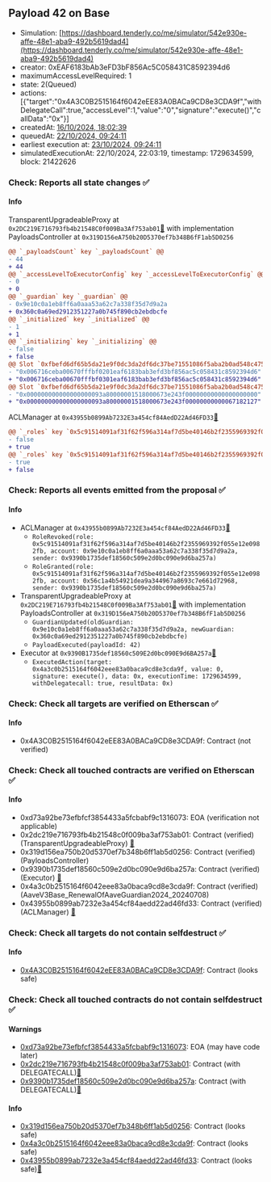 ## Payload 42 on Base

- Simulation: [https://dashboard.tenderly.co/me/simulator/542e930e-affe-48e1-aba9-492b5619dad4](https://dashboard.tenderly.co/me/simulator/542e930e-affe-48e1-aba9-492b5619dad4)
- creator: 0xEAF6183bAb3eFD3bF856Ac5C058431C8592394d6
- maximumAccessLevelRequired: 1
- state: 2(Queued)
- actions: [{"target":"0x4A3C0B2515164f6042eEE83A0BACa9CD8e3CDA9f","withDelegateCall":true,"accessLevel":1,"value":"0","signature":"execute()","callData":"0x"}]
- createdAt: [16/10/2024, 18:02:39](https://basescan.org/tx/0x7c5f78361488a249a772eaefc2b110686c2b1935339e968a37153042129f65ba)
- queuedAt: [22/10/2024, 09:24:11](https://basescan.org/tx/0x177cb20fcfc19ff6f7f4b68c010df4e12d1ee7f3a1ccc96c3b2ce643334add52)
- earliest execution at: [23/10/2024, 09:24:11](https://www.epochconverter.com/countdown?q=1729675451)
- simulatedExecutionAt: 22/10/2024, 22:03:19, timestamp: 1729634599, block: 21422626
### Check: Reports all state changes :white_check_mark:

#### Info


TransparentUpgradeableProxy at `0x2DC219E716793fb4b21548C0f009Ba3Af753ab01`[:ghost:](https://github.com/bgd-labs/aave-address-book "GovernanceV3Base.PAYLOADS_CONTROLLER") with implementation PayloadsController at `0x319D156eA750b20D5370ef7b348B6fF1ab5D0256`
```diff
@@ `_payloadsCount` key `_payloadsCount` @@
- 44
+ 44
@@ `_accessLevelToExecutorConfig` key `_accessLevelToExecutorConfig` @@
- 0
+ 0
@@ `_guardian` key `_guardian` @@
- 0x9e10c0a1eb8ff6a0aaa53a62c7a338f35d7d9a2a
+ 0x360c0a69ed2912351227a0b745f890cb2ebdbcfe
@@ `_initialized` key `_initialized` @@
- 1
+ 1
@@ `_initializing` key `_initializing` @@
- false
+ false
@@ Slot `0xfbefd6df65b5da21e9f0dc3da2df6dc37be71551086f5aba2b0ad548c4758150` @@
- "0x006716ceba00670fffbf0201eaf6183bab3efd3bf856ac5c058431c8592394d6"
+ "0x006716ceba00670fffbf0301eaf6183bab3efd3bf856ac5c058431c8592394d6"
@@ Slot `0xfbefd6df65b5da21e9f0dc3da2df6dc37be71551086f5aba2b0ad548c4758151` @@
- "0x000000000000000000093a80000001518000673e243f00000000000000000000"
+ "0x000000000000000000093a80000001518000673e243f00000000000067182127"
```

ACLManager at `0x43955b0899Ab7232E3a454cf84AedD22Ad46FD33`[:ghost:](https://github.com/bgd-labs/aave-address-book "AaveV3Base.ACL_MANAGER")
```diff
@@ `_roles` key `0x5c91514091af31f62f596a314af7d5be40146b2f2355969392f055e12e0982fb.members.0x56c1a4b54921dea9a344967a8693c7e661d72968` @@
- false
+ true
@@ `_roles` key `0x5c91514091af31f62f596a314af7d5be40146b2f2355969392f055e12e0982fb.members.0x9e10c0a1eb8ff6a0aaa53a62c7a338f35d7d9a2a` @@
- true
+ false
```


### Check: Reports all events emitted from the proposal :white_check_mark:

#### Info

- ACLManager at `0x43955b0899Ab7232E3a454cf84AedD22Ad46FD33`[:ghost:](https://github.com/bgd-labs/aave-address-book "AaveV3Base.ACL_MANAGER")
  - `RoleRevoked(role: 0x5c91514091af31f62f596a314af7d5be40146b2f2355969392f055e12e0982fb, account: 0x9e10c0a1eb8ff6a0aaa53a62c7a338f35d7d9a2a, sender: 0x9390b1735def18560c509e2d0bc090e9d6ba257a)`
  - `RoleGranted(role: 0x5c91514091af31f62f596a314af7d5be40146b2f2355969392f055e12e0982fb, account: 0x56c1a4b54921dea9a344967a8693c7e661d72968, sender: 0x9390b1735def18560c509e2d0bc090e9d6ba257a)`
- TransparentUpgradeableProxy at `0x2DC219E716793fb4b21548C0f009Ba3Af753ab01`[:ghost:](https://github.com/bgd-labs/aave-address-book "GovernanceV3Base.PAYLOADS_CONTROLLER") with implementation PayloadsController at `0x319D156eA750b20D5370ef7b348B6fF1ab5D0256`
  - `GuardianUpdated(oldGuardian: 0x9e10c0a1eb8ff6a0aaa53a62c7a338f35d7d9a2a, newGuardian: 0x360c0a69ed2912351227a0b745f890cb2ebdbcfe)`
  - `PayloadExecuted(payloadId: 42)`
- Executor at `0x9390B1735def18560c509E2d0bc090E9d6BA257a`[:ghost:](https://github.com/bgd-labs/aave-address-book "AaveV3Base.ACL_ADMIN, GovernanceV3Base.EXECUTOR_LVL_1")
  - `ExecutedAction(target: 0x4a3c0b2515164f6042eee83a0baca9cd8e3cda9f, value: 0, signature: execute(), data: 0x, executionTime: 1729634599, withDelegatecall: true, resultData: 0x)`

### Check: Check all targets are verified on Etherscan :white_check_mark:

#### Info

- 0x4A3C0B2515164f6042eEE83A0BACa9CD8e3CDA9f: Contract (not verified) 

### Check: Check all touched contracts are verified on Etherscan :white_check_mark:

#### Info

- 0xd73a92be73efbfcf3854433a5fcbabf9c1316073: EOA (verification not applicable)
- 0x2dc219e716793fb4b21548c0f009ba3af753ab01: Contract (verified) (TransparentUpgradeableProxy) [:ghost:](https://github.com/bgd-labs/aave-address-book "GovernanceV3Base.PAYLOADS_CONTROLLER")
- 0x319d156ea750b20d5370ef7b348b6ff1ab5d0256: Contract (verified) (PayloadsController) 
- 0x9390b1735def18560c509e2d0bc090e9d6ba257a: Contract (verified) (Executor) [:ghost:](https://github.com/bgd-labs/aave-address-book "AaveV3Base.ACL_ADMIN, GovernanceV3Base.EXECUTOR_LVL_1")
- 0x4a3c0b2515164f6042eee83a0baca9cd8e3cda9f: Contract (verified) (AaveV3Base_RenewalOfAaveGuardian2024_20240708) 
- 0x43955b0899ab7232e3a454cf84aedd22ad46fd33: Contract (verified) (ACLManager) [:ghost:](https://github.com/bgd-labs/aave-address-book "AaveV3Base.ACL_MANAGER")

### Check: Check all targets do not contain selfdestruct :white_check_mark:

#### Info

- [0x4A3C0B2515164f6042eEE83A0BACa9CD8e3CDA9f](https://basescan.org/address/0x4A3C0B2515164f6042eEE83A0BACa9CD8e3CDA9f): Contract (looks safe)

### Check: Check all touched contracts do not contain selfdestruct :white_check_mark:

#### Warnings

- [0xd73a92be73efbfcf3854433a5fcbabf9c1316073](https://basescan.org/address/0xd73a92be73efbfcf3854433a5fcbabf9c1316073): EOA (may have code later)
- [0x2dc219e716793fb4b21548c0f009ba3af753ab01](https://basescan.org/address/0x2dc219e716793fb4b21548c0f009ba3af753ab01): Contract (with DELEGATECALL)[:ghost:](https://github.com/bgd-labs/aave-address-book "GovernanceV3Base.PAYLOADS_CONTROLLER")
- [0x9390b1735def18560c509e2d0bc090e9d6ba257a](https://basescan.org/address/0x9390b1735def18560c509e2d0bc090e9d6ba257a): Contract (with DELEGATECALL)[:ghost:](https://github.com/bgd-labs/aave-address-book "AaveV3Base.ACL_ADMIN, GovernanceV3Base.EXECUTOR_LVL_1")

#### Info

- [0x319d156ea750b20d5370ef7b348b6ff1ab5d0256](https://basescan.org/address/0x319d156ea750b20d5370ef7b348b6ff1ab5d0256): Contract (looks safe)
- [0x4a3c0b2515164f6042eee83a0baca9cd8e3cda9f](https://basescan.org/address/0x4a3c0b2515164f6042eee83a0baca9cd8e3cda9f): Contract (looks safe)
- [0x43955b0899ab7232e3a454cf84aedd22ad46fd33](https://basescan.org/address/0x43955b0899ab7232e3a454cf84aedd22ad46fd33): Contract (looks safe)[:ghost:](https://github.com/bgd-labs/aave-address-book "AaveV3Base.ACL_MANAGER")

